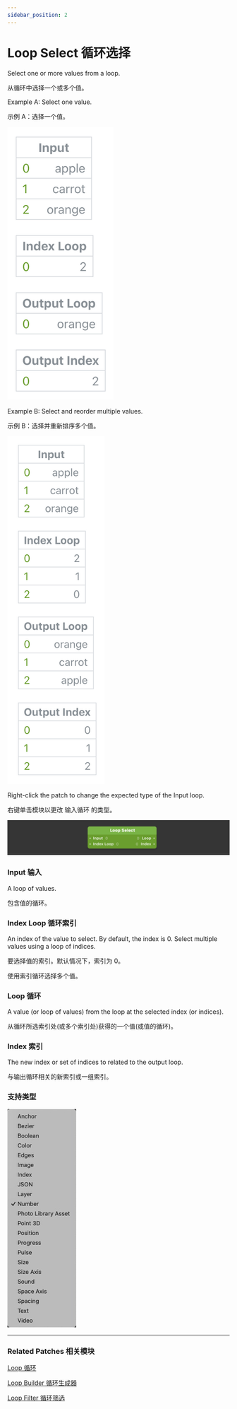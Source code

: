 ```yaml
---
sidebar_position: 2
---
```


# Loop Select 循环选择

Select one or more values from a loop.

从循环中选择一个或多个值。

Example A: Select one value.

示例 A：选择一个值。

![Image](./../../static/img/docs/Loops/loop-select-1.png)

Example B: Select and reorder multiple values.

示例 B：选择并重新排序多个值。

![Image](./../../static/img/docs/Loops/loop-select-2.png)

Right-click the patch to change the expected type of the Input loop.

右键单击模块以更改 输入循环 的类型。

![Image](./../../static/img/docs/Loops/loop-select.png)

### Input 输入

A loop of values.

包含值的循环。

### Index Loop 循环索引

An index of the value to select. By default, the index is 0. Select multiple values using a loop of indices.

要选择值的索引。默认情况下，索引为 0。

使用索引循环选择多个值。

### Loop 循环

A value (or loop of values) from the loop at the selected index (or indices).

从循环所选索引处(或多个索引处)获得的一个值(或值的循环)。

### Index 索引

The new index or set of indices to related to the output loop.

与输出循环相关的新索引或一组索引。

### 支持类型

![Image](./../../static/img/docs/Loops/loop-select-item.png)

------

### Related Patches 相关模块

[Loop 循环](./Loop.md)

[Loop Builder 循环生成器](./Loop%20Builder.md)

[Loop Filter 循环筛选](./Loop%20Filter.md)
